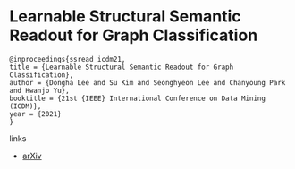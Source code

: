 # Learnable Structural Semantic Readout for Graph Classification

```
@inproceedings{ssread_icdm21,
title = {Learnable Structural Semantic Readout for Graph Classification},
author = {Dongha Lee and Su Kim and Seonghyeon Lee and Chanyoung Park and Hwanjo Yu},
booktitle = {21st {IEEE} International Conference on Data Mining (ICDM)},
year = {2021}
}
```

links
- [arXiv](https://arxiv.org/abs/2111.11523)
